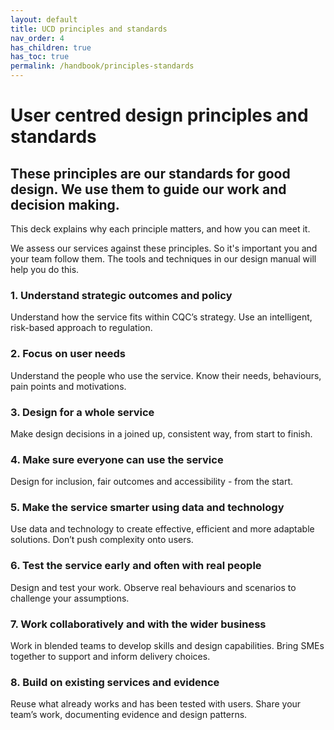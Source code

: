 ```yaml
---
layout: default
title: UCD principles and standards
nav_order: 4
has_children: true
has_toc: true
permalink: /handbook/principles-standards
---
```


# User centred design principles and standards

## These principles are our standards for good design. We use them to guide our work and decision making.

This deck explains why each principle matters, and how you can meet it.

We assess our services against these principles. So it's important you and your team follow them. The tools and techniques in our design manual will help you do this.

### 1. Understand strategic outcomes and policy
Understand how the service fits within CQC’s strategy. Use an intelligent, risk-based approach to regulation.

### 2. Focus on user needs 
Understand the people who use the service. Know their needs, behaviours, pain points and motivations.

### 3. Design for a whole service
Make design decisions in a joined up, consistent way, 
from start to finish. 

### 4. Make sure everyone can use the service
Design for inclusion, fair outcomes and accessibility - from the start.

### 5. Make the service smarter using data and technology
Use data and technology to create effective, efficient and more adaptable solutions. Don’t push complexity onto users.

### 6. Test the service early and often with real people
Design and test your work. Observe real behaviours and scenarios to challenge your assumptions. 

### 7. Work collaboratively and with the wider business 
Work in blended teams to develop skills and design capabilities. Bring SMEs together to support and inform delivery choices.

### 8. Build on existing services and evidence
Reuse what already works and has been tested with users. Share your team’s work, documenting evidence and design patterns. 
